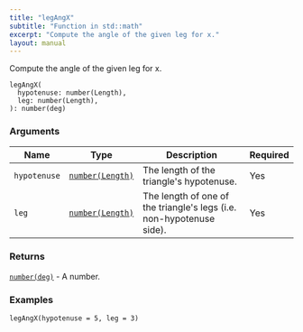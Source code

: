 ```yaml
---
title: "legAngX"
subtitle: "Function in std::math"
excerpt: "Compute the angle of the given leg for x."
layout: manual
---
```


Compute the angle of the given leg for x.

```kcl
legAngX(
  hypotenuse: number(Length),
  leg: number(Length),
): number(deg)
```



### Arguments

| Name | Type | Description | Required |
|----------|------|-------------|----------|
| `hypotenuse` | [`number(Length)`](/docs/kcl-std/types/std-types-number) | The length of the triangle's hypotenuse. | Yes |
| `leg` | [`number(Length)`](/docs/kcl-std/types/std-types-number) | The length of one of the triangle's legs (i.e. non-hypotenuse side). | Yes |

### Returns

[`number(deg)`](/docs/kcl-std/types/std-types-number) - A number.


### Examples

```kcl
legAngX(hypotenuse = 5, leg = 3)
```



